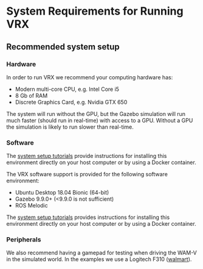 # System Requirements for Running VRX #

## Recommended system setup

### Hardware ###

In order to run VRX we recommend your computing hardware has:

- Modern multi-core CPU, e.g. Intel Core i5
- 8 Gb of RAM
- Discrete Graphics Card, e.g. Nvidia GTX 650

The system will run without the GPU, but the Gazebo simulation will run much faster (should run in real-time) with access to a GPU.  Without a GPU the simulation is likely to run slower than real-time.

### Software ###

The [system setup tutorials](https://bitbucket.org/osrf/vrx/wiki/tutorials) provide instructions for installing this environment directly on your host computer or by using a Docker container.

The VRX software support is provided for the following software environment:

- Ubuntu Desktop 18.04 Bionic (64-bit)
- Gazebo 9.9.0+ (<9.9.0 is not sufficient)
- ROS Melodic

The [system setup tutorials](https://bitbucket.org/osrf/vrx/wiki/tutorials) provides instructions for installing this environment directly on your host computer or by using a Docker container.

### Peripherals ###

We also recommend having a gamepad for testing when driving the WAM-V in the simulated world. In the examples we use a Logitech F310 ([walmart](https://www.walmart.com/ip/Logitech-F310-GamePad/16419686)).